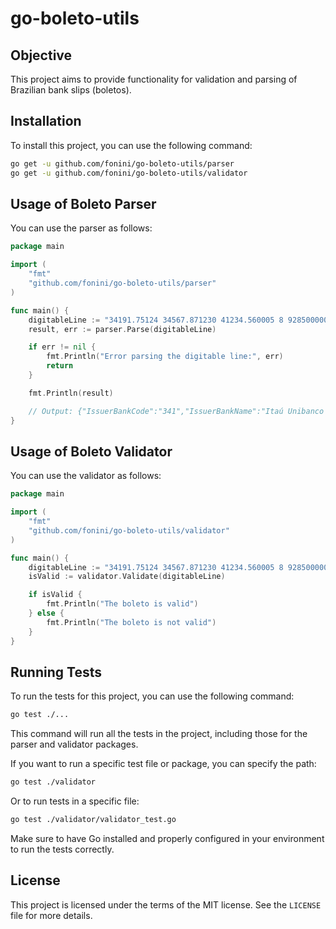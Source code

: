 # go-boleto-utils

## Objective

This project aims to provide functionality for validation and parsing of Brazilian bank slips (boletos).

## Installation

To install this project, you can use the following command:

```sh
go get -u github.com/fonini/go-boleto-utils/parser
go get -u github.com/fonini/go-boleto-utils/validator
```

## Usage of Boleto Parser

You can use the parser as follows:

```go
package main

import (
    "fmt"
    "github.com/fonini/go-boleto-utils/parser"
)

func main() {
    digitableLine := "34191.75124 34567.871230 41234.560005 8 92850000026035"
    result, err := parser.Parse(digitableLine)

    if err != nil {
        fmt.Println("Error parsing the digitable line:", err)
        return
    }

    fmt.Println(result)

    // Output: {"IssuerBankCode":"341","IssuerBankName":"Itaú Unibanco S.A.","Currency":9,"IssuerReserved1":"17512","CheckDigit1":4,"IssuerReserved2":"3456787123","CheckDigit2":0,"IssuerReserved3":"4123456000","CheckDigit3":5,"GeneralCheckDigit":8,"DueDate":"2023-03-10T00:00:00Z","Amount":260.35}
}
```

## Usage of Boleto Validator

You can use the validator as follows:

```go
package main

import (
    "fmt"
    "github.com/fonini/go-boleto-utils/validator"
)

func main() {
    digitableLine := "34191.75124 34567.871230 41234.560005 8 92850000026035"
    isValid := validator.Validate(digitableLine)

    if isValid {
        fmt.Println("The boleto is valid")
    } else {
        fmt.Println("The boleto is not valid")
    }
}
```

## Running Tests

To run the tests for this project, you can use the following command:

```sh
go test ./...
```

This command will run all the tests in the project, including those for the parser and validator packages.

If you want to run a specific test file or package, you can specify the path:

```sh
go test ./validator
```

Or to run tests in a specific file:

```sh
go test ./validator/validator_test.go
```

Make sure to have Go installed and properly configured in your environment to run the tests correctly.

## License

This project is licensed under the terms of the MIT license. See the `LICENSE` file for more details.